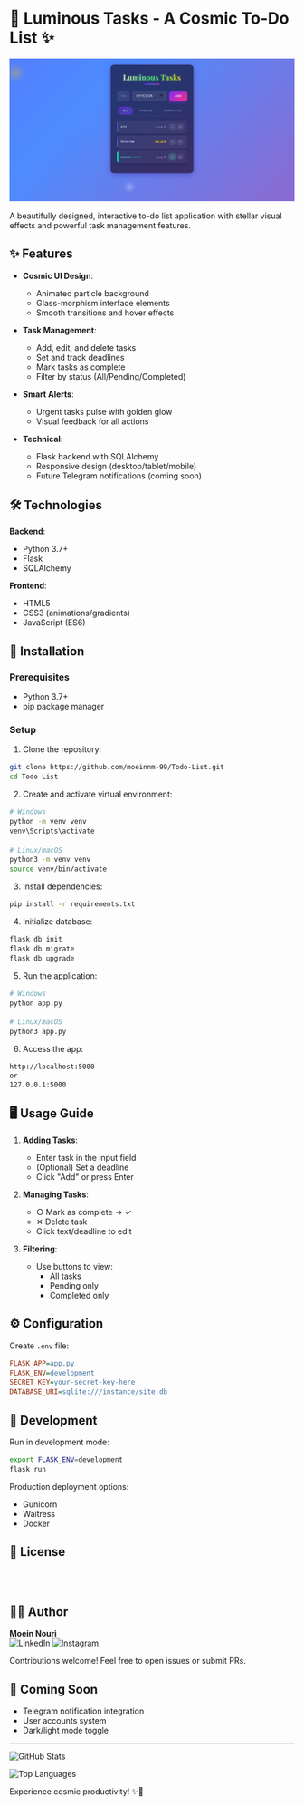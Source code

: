
# 🌌 Luminous Tasks - A Cosmic To-Do List ✨

![App Screenshot](https://github.com/moeinnm-99/Todo-List/blob/main/Output.png)

A beautifully designed, interactive to-do list application with stellar visual effects and powerful task management features.

## ✨ Features

- **Cosmic UI Design**:
  - Animated particle background
  - Glass-morphism interface elements
  - Smooth transitions and hover effects

- **Task Management**:
  - Add, edit, and delete tasks
  - Set and track deadlines
  - Mark tasks as complete
  - Filter by status (All/Pending/Completed)

- **Smart Alerts**:
  - Urgent tasks pulse with golden glow
  - Visual feedback for all actions

- **Technical**:
  - Flask backend with SQLAlchemy
  - Responsive design (desktop/tablet/mobile)
  - Future Telegram notifications (coming soon)

## 🛠️ Technologies

**Backend**:
- Python 3.7+
- Flask
- SQLAlchemy

**Frontend**:
- HTML5
- CSS3 (animations/gradients)
- JavaScript (ES6)

## 🚀 Installation

### Prerequisites
- Python 3.7+
- pip package manager

### Setup

1. Clone the repository:
```bash
git clone https://github.com/moeinnm-99/Todo-List.git
cd Todo-List
```

2. Create and activate virtual environment:
```bash
# Windows
python -m venv venv
venv\Scripts\activate

# Linux/macOS
python3 -m venv venv
source venv/bin/activate
```

3. Install dependencies:
```bash
pip install -r requirements.txt
```

4. Initialize database:
```bash
flask db init
flask db migrate
flask db upgrade
```

5. Run the application:
```bash
# Windows
python app.py

# Linux/macOS
python3 app.py
```

6. Access the app:
```
http://localhost:5000
or
127.0.0.1:5000
```

## 🖥️ Usage Guide

1. **Adding Tasks**:
   - Enter task in the input field
   - (Optional) Set a deadline
   - Click "Add" or press Enter

2. **Managing Tasks**:
   - ○ Mark as complete → ✓
   - ✕ Delete task
   - Click text/deadline to edit

3. **Filtering**:
   - Use buttons to view:
     - All tasks
     - Pending only
     - Completed only

## ⚙️ Configuration

Create `.env` file:
```ini
FLASK_APP=app.py
FLASK_ENV=development
SECRET_KEY=your-secret-key-here
DATABASE_URI=sqlite:///instance/site.db
```

## 🌟 Development

Run in development mode:
```bash
export FLASK_ENV=development
flask run
```

Production deployment options:
- Gunicorn
- Waitress
- Docker

## 📜 License
</br></br>


## 👨‍💻 Author

**Moein Nouri**  
[![LinkedIn](https://img.shields.io/badge/LinkedIn-0077B5?style=for-the-badge&logo=linkedin&logoColor=white)](https://www.linkedin.com/in/moein-nouri-62803731a/)
[![Instagram](https://img.shields.io/badge/Instagram-E4405F?style=for-the-badge&logo=instagram&logoColor=white)](https://instagram.com/moeinnm_99)

Contributions welcome! Feel free to open issues or submit PRs.

## 🔮 Coming Soon
- Telegram notification integration
- User accounts system
- Dark/light mode toggle

---

![GitHub Stats](https://github-readme-stats.vercel.app/api?username=moeinnm-99&show_icons=true&theme=radical)

![Top Languages](https://github-readme-stats.vercel.app/api/top-langs/?username=moeinnm-99&layout=compact&theme=radical)

Experience cosmic productivity! ✨🚀
```

